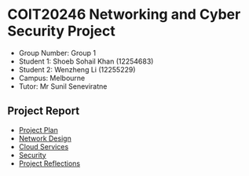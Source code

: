 # COIT20246 Networking and Cyber Security Project

- Group Number: Group 1
- Student 1: Shoeb Sohail Khan (12254683)
- Student 2: Wenzheng Li (12255229)
- Campus: Melbourne
- Tutor: Mr Sunil Seneviratne

## Project Report

- [Project Plan](./plan.md)
- [Network Design](./network.md)
- [Cloud Services](./cloud.md)
- [Security](./security.md)
- [Project Reflections](./reflection.md)
